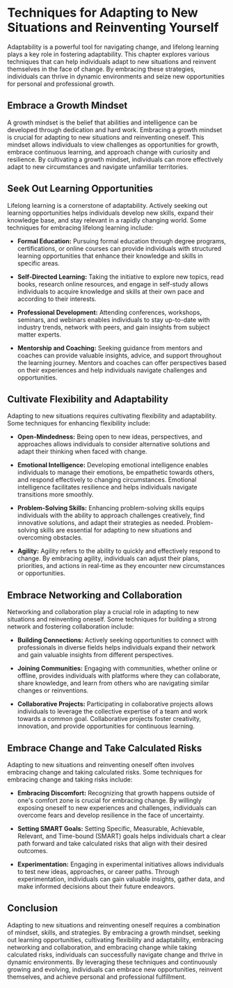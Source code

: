 Techniques for Adapting to New Situations and Reinventing Yourself
=============================================================================

Adaptability is a powerful tool for navigating change, and lifelong learning plays a key role in fostering adaptability. This chapter explores various techniques that can help individuals adapt to new situations and reinvent themselves in the face of change. By embracing these strategies, individuals can thrive in dynamic environments and seize new opportunities for personal and professional growth.

Embrace a Growth Mindset
------------------------

A growth mindset is the belief that abilities and intelligence can be developed through dedication and hard work. Embracing a growth mindset is crucial for adapting to new situations and reinventing oneself. This mindset allows individuals to view challenges as opportunities for growth, embrace continuous learning, and approach change with curiosity and resilience. By cultivating a growth mindset, individuals can more effectively adapt to new circumstances and navigate unfamiliar territories.

Seek Out Learning Opportunities
-------------------------------

Lifelong learning is a cornerstone of adaptability. Actively seeking out learning opportunities helps individuals develop new skills, expand their knowledge base, and stay relevant in a rapidly changing world. Some techniques for embracing lifelong learning include:

* **Formal Education:** Pursuing formal education through degree programs, certifications, or online courses can provide individuals with structured learning opportunities that enhance their knowledge and skills in specific areas.

* **Self-Directed Learning:** Taking the initiative to explore new topics, read books, research online resources, and engage in self-study allows individuals to acquire knowledge and skills at their own pace and according to their interests.

* **Professional Development:** Attending conferences, workshops, seminars, and webinars enables individuals to stay up-to-date with industry trends, network with peers, and gain insights from subject matter experts.

* **Mentorship and Coaching:** Seeking guidance from mentors and coaches can provide valuable insights, advice, and support throughout the learning journey. Mentors and coaches can offer perspectives based on their experiences and help individuals navigate challenges and opportunities.

Cultivate Flexibility and Adaptability
--------------------------------------

Adapting to new situations requires cultivating flexibility and adaptability. Some techniques for enhancing flexibility include:

* **Open-Mindedness:** Being open to new ideas, perspectives, and approaches allows individuals to consider alternative solutions and adapt their thinking when faced with change.

* **Emotional Intelligence:** Developing emotional intelligence enables individuals to manage their emotions, be empathetic towards others, and respond effectively to changing circumstances. Emotional intelligence facilitates resilience and helps individuals navigate transitions more smoothly.

* **Problem-Solving Skills:** Enhancing problem-solving skills equips individuals with the ability to approach challenges creatively, find innovative solutions, and adapt their strategies as needed. Problem-solving skills are essential for adapting to new situations and overcoming obstacles.

* **Agility:** Agility refers to the ability to quickly and effectively respond to change. By embracing agility, individuals can adjust their plans, priorities, and actions in real-time as they encounter new circumstances or opportunities.

Embrace Networking and Collaboration
------------------------------------

Networking and collaboration play a crucial role in adapting to new situations and reinventing oneself. Some techniques for building a strong network and fostering collaboration include:

* **Building Connections:** Actively seeking opportunities to connect with professionals in diverse fields helps individuals expand their network and gain valuable insights from different perspectives.

* **Joining Communities:** Engaging with communities, whether online or offline, provides individuals with platforms where they can collaborate, share knowledge, and learn from others who are navigating similar changes or reinventions.

* **Collaborative Projects:** Participating in collaborative projects allows individuals to leverage the collective expertise of a team and work towards a common goal. Collaborative projects foster creativity, innovation, and provide opportunities for continuous learning.

Embrace Change and Take Calculated Risks
----------------------------------------

Adapting to new situations and reinventing oneself often involves embracing change and taking calculated risks. Some techniques for embracing change and taking risks include:

* **Embracing Discomfort:** Recognizing that growth happens outside of one's comfort zone is crucial for embracing change. By willingly exposing oneself to new experiences and challenges, individuals can overcome fears and develop resilience in the face of uncertainty.

* **Setting SMART Goals:** Setting Specific, Measurable, Achievable, Relevant, and Time-bound (SMART) goals helps individuals chart a clear path forward and take calculated risks that align with their desired outcomes.

* **Experimentation:** Engaging in experimental initiatives allows individuals to test new ideas, approaches, or career paths. Through experimentation, individuals can gain valuable insights, gather data, and make informed decisions about their future endeavors.

Conclusion
----------

Adapting to new situations and reinventing oneself requires a combination of mindset, skills, and strategies. By embracing a growth mindset, seeking out learning opportunities, cultivating flexibility and adaptability, embracing networking and collaboration, and embracing change while taking calculated risks, individuals can successfully navigate change and thrive in dynamic environments. By leveraging these techniques and continuously growing and evolving, individuals can embrace new opportunities, reinvent themselves, and achieve personal and professional fulfillment.
